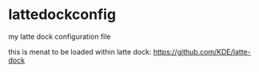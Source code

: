 # lattedockconfig
my latte dock configuration file

this is menat to be loaded within latte dock: https://github.com/KDE/latte-dock
